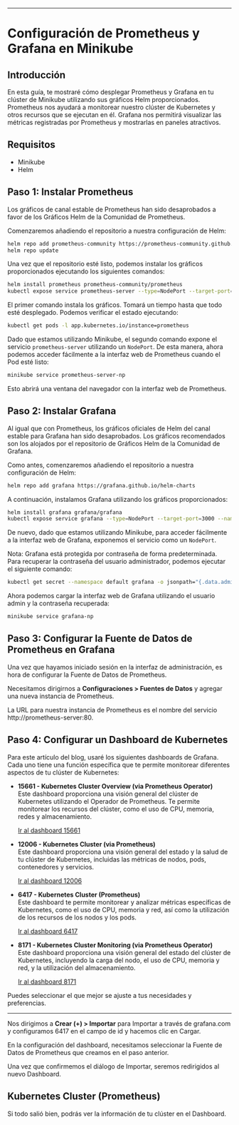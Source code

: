 
---

# Configuración de Prometheus y Grafana en Minikube

## Introducción

En esta guía, te mostraré cómo desplegar Prometheus y Grafana en tu clúster de Minikube utilizando sus gráficos Helm proporcionados. Prometheus nos ayudará a monitorear nuestro clúster de Kubernetes y otros recursos que se ejecutan en él. Grafana nos permitirá visualizar las métricas registradas por Prometheus y mostrarlas en paneles atractivos.


## Requisitos

- Minikube
- Helm

## Paso 1: Instalar Prometheus

Los gráficos de canal estable de Prometheus han sido desaprobados a favor de los Gráficos Helm de la Comunidad de Prometheus.

Comenzaremos añadiendo el repositorio a nuestra configuración de Helm:

```bash
helm repo add prometheus-community https://prometheus-community.github.io/helm-charts
helm repo update
```

Una vez que el repositorio esté listo, podemos instalar los gráficos proporcionados ejecutando los siguientes comandos:

```bash
helm install prometheus prometheus-community/prometheus
kubectl expose service prometheus-server --type=NodePort --target-port=9090 --name=prometheus-server-np
```

El primer comando instala los gráficos. Tomará un tiempo hasta que todo esté desplegado. Podemos verificar el estado ejecutando:

```bash
kubectl get pods -l app.kubernetes.io/instance=prometheus
```

Dado que estamos utilizando Minikube, el segundo comando expone el servicio `prometheus-server` utilizando un `NodePort`. De esta manera, ahora podemos acceder fácilmente a la interfaz web de Prometheus cuando el Pod esté listo:

```bash
minikube service prometheus-server-np
```

Esto abrirá una ventana del navegador con la interfaz web de Prometheus.

## Paso 2: Instalar Grafana

Al igual que con Prometheus, los gráficos oficiales de Helm del canal estable para Grafana han sido desaprobados. Los gráficos recomendados son los alojados por el repositorio de Gráficos Helm de la Comunidad de Grafana.

Como antes, comenzaremos añadiendo el repositorio a nuestra configuración de Helm:

```bash
helm repo add grafana https://grafana.github.io/helm-charts
```

A continuación, instalamos Grafana utilizando los gráficos proporcionados:

```bash
helm install grafana grafana/grafana
kubectl expose service grafana --type=NodePort --target-port=3000 --name=grafana-np
```

De nuevo, dado que estamos utilizando Minikube, para acceder fácilmente a la interfaz web de Grafana, exponemos el servicio como un `NodePort`.

Nota: Grafana está protegida por contraseña de forma predeterminada. Para recuperar la contraseña del usuario administrador, podemos ejecutar el siguiente comando:

```bash
kubectl get secret --namespace default grafana -o jsonpath="{.data.admin-password}" | base64 --decode ; echo
```

Ahora podemos cargar la interfaz web de Grafana utilizando el usuario admin y la contraseña recuperada:

```bash
minikube service grafana-np
```

## Paso 3: Configurar la Fuente de Datos de Prometheus en Grafana

Una vez que hayamos iniciado sesión en la interfaz de administración, es hora de configurar la Fuente de Datos de Prometheus.

Necesitamos dirigirnos a **Configuraciones > Fuentes de Datos** y agregar una nueva instancia de Prometheus.

La URL para nuestra instancia de Prometheus es el nombre del servicio http://prometheus-server:80.


## Paso 4: Configurar un Dashboard de Kubernetes

Para este artículo del blog, usaré los siguientes dashboards de Grafana. Cada uno tiene una función específica que te permite monitorear diferentes aspectos de tu clúster de Kubernetes:

- **15661 - Kubernetes Cluster Overview (via Prometheus Operator)**  
  Este dashboard proporciona una visión general del clúster de Kubernetes utilizando el Operador de Prometheus. Te permite monitorear los recursos del clúster, como el uso de CPU, memoria, redes y almacenamiento.

  [Ir al dashboard 15661](https://grafana.com/grafana/dashboards/15661)

- **12006 - Kubernetes Cluster (via Prometheus)**  
  Este dashboard proporciona una visión general del estado y la salud de tu clúster de Kubernetes, incluidas las métricas de nodos, pods, contenedores y servicios.

  [Ir al dashboard 12006](https://grafana.com/grafana/dashboards/12006)

- **6417 - Kubernetes Cluster (Prometheus)**  
  Este dashboard te permite monitorear y analizar métricas específicas de Kubernetes, como el uso de CPU, memoria y red, así como la utilización de los recursos de los nodos y los pods.

  [Ir al dashboard 6417](https://grafana.com/grafana/dashboards/6417)

- **8171 - Kubernetes Cluster Monitoring (via Prometheus Operator)**  
  Este dashboard proporciona una visión general del estado del clúster de Kubernetes, incluyendo la carga del nodo, el uso de CPU, memoria y red, y la utilización del almacenamiento.

  [Ir al dashboard 8171](https://grafana.com/grafana/dashboards/8171)

Puedes seleccionar el que mejor se ajuste a tus necesidades y preferencias.

--- 


Nos dirigimos a **Crear (+) > Importar** para Importar a través de grafana.com y configuramos 6417 en el campo de id y hacemos clic en Cargar.

En la configuración del dashboard, necesitamos seleccionar la Fuente de Datos de Prometheus que creamos en el paso anterior.

Una vez que confirmemos el diálogo de Importar, seremos redirigidos al nuevo Dashboard.

## Kubernetes Cluster (Prometheus)

Si todo salió bien, podrás ver la información de tu clúster en el Dashboard.

